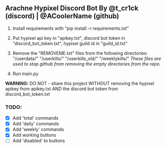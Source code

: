 ## Arachne Hypixel Discord Bot By @t_cr1ck (discord) | @ACoolerName (github)

1. Install requirements with "pip install -r requirements.txt"

2. Put hypixel api key in "apikey.txt", discord bot token in "discord_bot_token.txt", hypixel guild id in "guild_id.txt"

3. Remove the "REMOVEME.txt" files from the following directories: "/userdata/" "/userkills/" "/userkills_old/" "/weeklykills/"
_These files are used to stop github from removing the empty directories from the repo._

4. Run main.py

**WARNING:** DO NOT - share this project WITHOUT removing the hypixel apikey from apikey.txt AND the discord bot token from discord_bot_token.txt

### TODO:
- [x] Add 'total' commands
- [x] Add 'daily' commands
- [x] Add 'weekly' commands
- [x] Add working buttons
- [ ] Add 'disabled' to buttons
